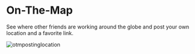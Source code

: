 # On-The-Map

See where other friends are working around the globe and post your own location and a favorite link.

![otmpostinglocation](https://cloud.githubusercontent.com/assets/5007053/10108065/a4a02dc0-6373-11e5-8cbe-65b8e3b25458.gif)
